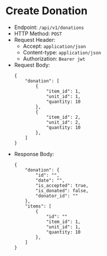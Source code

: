 # Create Donation

* Endpoint: `/api/v1/donations`
* HTTP Method: `POST`
* Request Header:
    * Accept: `application/json`
    * Content-type: `application/json`
    * Authorization: `Bearer jwt`
* Request Body:
    ```
    {
        "donation": [
            {
                "item_id": 1,
                "unit_id": 1,
                "quantity: 10
            },
            {
                "item_id": 2,
                "unit_id": 2,
                "quantity: 10
            },
        ]
    }
    ```
* Response Body:
    ```
    {
        "donation": {
            "id": "",
            "date": "",
            "is_accepted": true,
            "is_donated": false,
            "donator_id": ""
        },
        "items": [
            {
                "id": ""
                "item_id": 1,
                "unit_id": 1,
                "quantity: 10
            },
        ]
    }
    ```